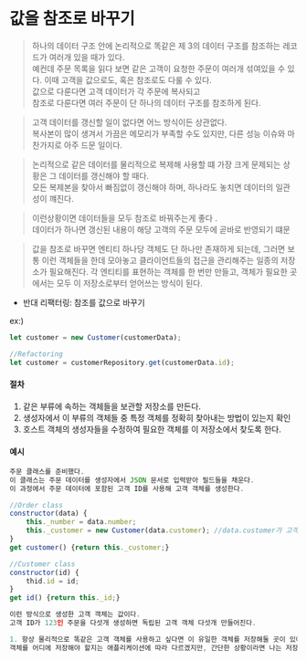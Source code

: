 # 값을 참조로 바꾸기

> 하나의 데이터 구조 안에 논리적으로 똑같은 제 3의 데이터 구조를 참조하는 레코드가 여러개 있을 때가 있다.
> <br>예컨데 주문 목록을 읽다 보면 같은 고객이 요청한 주문이 여러개 섞여있을 수 있다. 이때 고객을 값으로도, 혹은 참조로도 다룰 수 있다.
> <br> 값으로 다룬다면 고객 데이터가 각 주문에 복사되고 <br>
> 참조로 다룬다면 여러 주문이 단 하나의 데이터 구조를 참조하게 된다.

> 고객 데이터를 갱신할 일이 없다면 어느 방식이든 상관없다.<br>
> 복사본이 많이 생겨서 가끔은 메모리가 부족할 수도 있지만, 다른 성능 이슈와 마찬가지로 아주 드문 일이다.

> 논리적으로 같은 데이터를 물리적으로 복제해 사용할 떄 가장 크게 문제되는 상황은 그 데이터를 갱신해야 할 때다. <br> 모든 복제본을
> 찾아서 빠짐없이 갱신해야 하며, 하나라도 놓치면 데이터의 일관성이 꺠진다.

> 이런상황이면 데이터들을 모두 참조로 바꿔주는게 좋다 .<br> 데이터가 하나면 갱신된 내용이 해당 고객의 주문 모두에 곧바로 반영되기 떄문

> 값을 참조로 바꾸면 엔티티 하나당 객체도 단 하나만 존재하게 되는데, 그러면 보통 이런 객체들을 한데 모아놓고 클라이언트들의 접근을 관리해주는 일종의 저장소가 필요해진다. 각 엔티티를 표현하는 객체를 한 번만 만들고, 객체가 필요한 곳에서는 모두 이 저장소로부터 얻어쓰는 방식이 된다.

- 반대 리팩터링: 참조를 값으로 바꾸기

ex:)

```js
let customer = new Customer(customerData);

//Refactoring
let customer = customerRepository.get(customerData.id);
```

#### 절차

1. 같은 부류에 속하는 객체들을 보관할 저장소를 만든다.
2. 생성자에서 이 부류의 객체들 중 특정 객체를 정확히 찾아내는 방법이 있는지 확인
3. 호스트 객체의 생성자들을 수정하여 필요한 객체를 이 저장소에서 찾도록 한다.

#### 예시

```js
주문 클래스를 준비했다.
이 클래스는 주문 데이터를 생성자에서 JSON 문서로 입력받아 필드들을 채운다.
이 과정에서 주문 데이터에 포함된 고객 ID를 사용해 고객 객체를 생성한다.

//Order class
constructor(data) {
    this._number = data.number;
    this._customer = new Customer(data.customer); //data.customer가 고객 ID임
}
get customer() {return this._customer;}

//Customer class
constructor(id) {
    thid.id = id;
}
get id() {return this._id;}

이런 방식으로 생성한 고객 객체는 값이다.
고객 ID가 123인 주문을 다섯개 생성하면 독립된 고객 객체 다섯개 만들어진다.

1. 항상 물리적으로 똑같은 고객 객체를 사용하고 싶다면 이 유일한 객체를 저장해둘 곳이 있어야 한다.
객체를 어디에 저장해야 할지는 애플리케이션에 따라 다르겠지만, 간단한 상황이라면 나는 저장소 객체(repository object)를 사용하는 편

```
